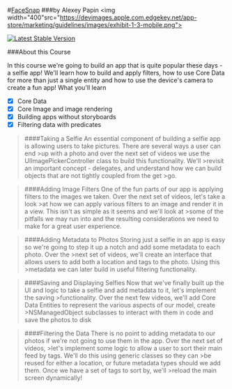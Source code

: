 #[FaceSnap](https://teamtreehouse.com/library/build-a-selfie-app-with-swift-2)
###by Alexey Papin
<img width="400"src="https://devimages.apple.com.edgekey.net/app-store/marketing/guidelines/images/exhibit-1-3-mobile.png">

[![Latest Stable Version](https://poser.pugx.org/edward/aaa/v/stable)](https://packagist.org/packages/edward/aaa)

###About this Course

In this course we're going to build an app that is quite popular these days - a selfie app! We'll learn how to build and apply filters, how to use Core Data for more than just a single entity and how to use the device's camera to create a fun app!
What you'll learn

- [x] Core Data
- [x] Core Image and image rendering
- [x] Building apps without storyboards
- [x] Filtering data with predicates

>####Taking a Selfie
>An essential component of building a selfie app is allowing users to take pictures. There are several ways a user can end >up with a photo and over the next set of videos we use the UIImagePickerController class to build this functionality. We'll >revisit an important concept - delegates, and understand how we can build objects that are not tightly coupled from the get >go.

>####Adding Image Filters
>One of the fun parts of our app is applying filters to the images we taken. Over the next set of videos, let's take a look >at how we can apply various filters to an image and render it in a view. This isn't as simple as it seems and we'll look at >some of the pitfalls we may run into and the resulting considerations we need to make for a great user experience.

>####Adding Metadata to Photos
>Storing just a selfie in an app is easy so we're going to step it up a notch and add some metadata to each photo. Over the >next set of videos, we'll create an interface that allows users to add both a location and tags to the photo. Using this >metadata we can later build in useful filtering functionality.

>####Saving and Displaying Selfies
>Now that we've finally built up the UI and logic to take a selfie and add metadata to it, let's implement the saving >functionality. Over the next few videos, we'll add Core Data Entities to represent the various aspects of our model, create >NSManagedObject subclasses to interact with them in code and save the photos to disk

>####Filtering the Data
>There is no point to adding metadata to our photos if we're not going to use them in the app. Over the next set of videos, >let's implement some logic to allow a user to sort their main feed by tags. We'll do this using generic classes so they can >be reused for either a location, or future metadata types should we add them. Once we have a set of tags to sort by, we'll >reload the main screen dynamically!

